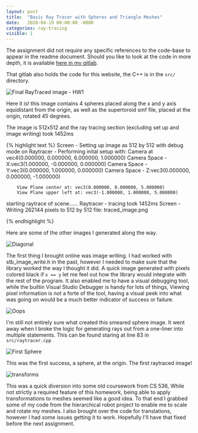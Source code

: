 ```yaml
---
layout: post
title:  "Basic Ray Tracer with Spheres and Triangle Meshes"
date:   2020-04-19 00:00:00 -0800
categories: ray-tracing 
visible: 1
---
```

The assignment did not require any specific references to the code-base to appear in the readme document. Should you like to look at the code in more depth, it is available [here in my gitlab](https://gitlab.com/TaylorEllington/cs636-advanced-rendering-techniques).

That gitlab also holds the code for this website, the C++ is in the `src/` directory.

![Final RayTraced image - HW1](/cs636-advanced-rendering-techniques/images/hw_1/traced_image.png)

Here it is! this image contains 4 spheres placed along the x and y axis equidistant from the origin, as well as the supertoroid smf file, placed at the origin, rotated 45 degrees.

The image is 512x512 and the ray tracing section (excluding set up and image writing) took 1452ms

{% highlight text %}
Screen - Setting up image as 512 by 512 with debug mode on
Raytracer - Performing inital setup with:
        Camera at vec4(0.000000, 0.000000, 6.000000, 1.000000)
        Camera Space - X:vec3(1.000000, -0.000000, 0.000000)
        Camera Space - Y:vec3(0.000000, 1.000000, 0.000000)
        Camera Space - Z:vec3(0.000000, 0.000000, -1.000000)

        View Plane center at: vec3(0.000000, 0.000000, 5.000000)
        View Plane upper left at: vec3(-1.000000, 1.000000, 5.000000)

starting raytrace of scene......
Raytracer - tracing took 1452ms
Screen - Writing 262144 pixels to 512 by 512 file: traced_image.png

{% endhighlight %}


Here are some of the other images I generated along the way.

![Diagonal](/cs636-advanced-rendering-techniques/images/hw_1/diag.png)

The first thing I brought online was image writing. I had worked with stb_image_write.h in the past, however I needed to make sure that the library worked the way I thought it did. A quick image generated with pixels colored black if `x == y` let me feel out how the library would integrate with the rest of the program. It also enabled me to have a visual debugging tool, while the builtin Visual Studio Debugger is handy for lots of things, Viewing pixel information is not a forte of the tool, having a visual peek into what was going on would be a much better indicator of success or failure.

![Oops](/cs636-advanced-rendering-techniques/images/hw_1/oops.png)

I'm still not entirely sure what created this smeared sphere image. It went away when I broke the logic for generating rays out from a one-liner into multiple statements. This can be found staring at line 83 in `src/raytracer.cpp`

![First Sphere](/cs636-advanced-rendering-techniques/images/hw_1/first_sphere.png)

This was the first success, a sphere, at the origin. The first raytraced image!

![transforms](/cs636-advanced-rendering-techniques/images/hw_1/transforms.png)

This was a quick diversion into some old coursework from CS 536, While not strictly a required feature of this homework, being able to apply transformations to meshes seemed like a good idea. To that end I grabbed some of my code from the hierarchical robot project to enable me to scale and rotate my meshes. I also brought over the code for translations, however I had some issues getting it to work. Hopefully I'll have that fixed before the next assignment.

